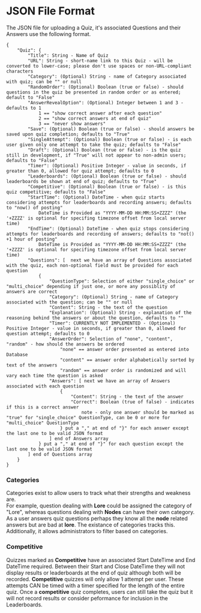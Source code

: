 # JSON File Format

The JSON file for uploading a Quiz, it's associated Questions and their Answers use the following format.<br>

```
{
    "Quiz": {
        "Title": String - Name of Quiz
        "URL": String - short-name link to this Quiz - will be converted to lower-case; please don't use spaces or non-URL-compliant characters
        "Category": (Optional) String - name of Category associated with quiz; can be "" or null
        "RandomOrder": (Optional) Boolean (true or false) - should questions in the quiz be presented in random order or as entered; default to "False"
        "AnswerRevealOption": (Optional) Integer between 1 and 3 - defaults to 1
            1 == "show correct answer after each question"
            2 == "show correct answers at end of quiz"
            3 == "never show answers"
        "Save": (Optional) Boolean (true or false) - should answers be saved upon quiz completion; defaults to "True"
        "SingleAttempt": (Optional) Boolean (true or false) - is each user given only one attempt to take the quiz; defaults to "False"
        "Draft": (Optional) Boolean (true or false) - is the quiz still in development, if "True" will not appear to non-admin users; defaults to "False"
        "Timer": (Optional) Positive Integer - value in seconds, if greater than 0, allowed for quiz attempt; defaults to 0
        "Leaderboards": (Optional) Boolean (true or false) - should leaderboards be shown at end of quiz; defaults to "True"
        "Competitive": (Optional) Boolean (true or false) - is this quiz competitive; defaults to "False"
        "StartTime": (Optional) DateTime - when quiz starts considering attempts for leaderboards and recording answers; defaults to "now() of posting"
            DateTime is Provided as "YYYY-MM-DD HH:MM:SS+ZZZZ" (the '+ZZZZ' is optional for specifing timezone offset from local server time)
        "EndTime": (Optional) DateTime - when quiz stops considering attempts for leaderboards and recording of answers; defaults to "not() +1 hour of posting"
            DateTime is Provided as "YYYY-MM-DD HH:MM:SS+ZZZZ" (the '+ZZZZ' is optional for specifing timezone offset from local server time)
        "Questions": [  next we have an array of Questions associated with the quiz, each non-optional field must be provided for each question
            {
                "QuestionType": Selection of either "single_choice" or "multi_choice" depending if just one, or more any possiblity of answers are correct
                "Category": (Optional) String - name of Category associated with the question; can be "" or null
                "Content": String - the text of the question
                "Explanation": (Optional) String - explanation of the reasoning behind the answers or about the question, defaults to ""
                "Timer": CURRENTLY NOT IMPLEMENTED - (Optional) Positive Integer - value in seconds, if greater than 0, allowed for question attempt; defaults to 0
                "AnswerOrder": Selection of "none", "content", "random" - how should the answers be ordered
                    "none" == answer order presented as entered into Database
                    "content" == answer order alphabetically sorted by text of the answers
                    "random" == answer order is randomized and will vary each time the question is asked
                "Answers": [ next we have an array of Answers associated with each question
                    {
                        "Content": String - the text of the answer
                        "Correct": Boolean (true of false) - indicates if this is a correct answer
                            note - only one answer should be marked as "true" for "single_choice" QuestionType, can be 0 or more for "multi_choice" QuestionType
                    } put a "," at end of "}" for each answer except the last one to be valid JSON format
                ] end of Answers array
            } put a "," at end of "}" for each question except the last one to be valid JSON format
        ] end of Questions array
    }
}
```
### Categories
Categories exist to allow users to track what their strengths and weakness are.<br>
For example, question dealing with **Lore** could be assigned the category of "Lore", whereas questions dealing with **Nodes** can have their own category.<br>
As a user answers quiz questions perhaps they know all the **node** related answers but are bad at **lore**. The existance of categories tracks this.<br>
Additionally, it allows administrators to filter based on categories.

### Competitive
Quizzes marked as **Competitive** have an associated Start DateTime and End DateTime required. Between their Start and Close DateTime they will not display results or leaderboards at the end of quiz although both will be recorded. **Competitive** quizzes will only allow 1 attempt per user. These attempts CAN be timed with a timer specified for the length of the entire quiz. Once a **competitive** quiz completes, users can still take the quiz but it will not record results or consider peformance for inclusion in the Leaderboards.
